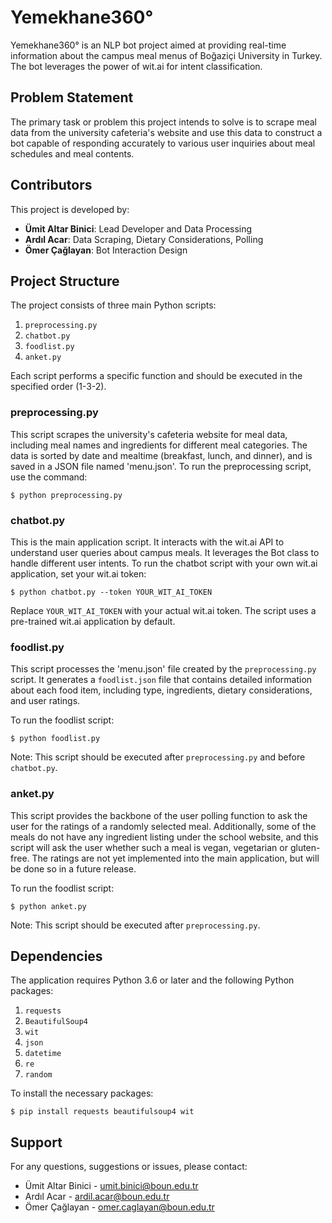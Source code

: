 # Yemekhane360°

Yemekhane360° is an NLP bot project aimed at providing real-time information about the campus meal menus of Boğaziçi University in Turkey. The bot leverages the power of wit.ai for intent classification.

## Problem Statement
The primary task or problem this project intends to solve is to scrape meal data from the university cafeteria's website and use this data to construct a bot capable of responding accurately to various user inquiries about meal schedules and meal contents.

## Contributors
This project is developed by:
- **Ümit Altar Binici**: Lead Developer and Data Processing
- **Ardıl Acar**: Data Scraping, Dietary Considerations, Polling
- **Ömer Çağlayan**: Bot Interaction Design

## Project Structure
The project consists of three main Python scripts:

1. `preprocessing.py`
2. `chatbot.py`
3. `foodlist.py`
4. `anket.py`

Each script performs a specific function and should be executed in the specified order (1-3-2).

### preprocessing.py
This script scrapes the university's cafeteria website for meal data, including meal names and ingredients for different meal categories. The data is sorted by date and mealtime (breakfast, lunch, and dinner), and is saved in a JSON file named 'menu.json'.
To run the preprocessing script, use the command:

```shell
$ python preprocessing.py
```

### chatbot.py
This is the main application script. It interacts with the wit.ai API to understand user queries about campus meals. It leverages the Bot class to handle different user intents. To run the chatbot script with your own wit.ai application, set your wit.ai token:

```shell
$ python chatbot.py --token YOUR_WIT_AI_TOKEN
```

Replace `YOUR_WIT_AI_TOKEN` with your actual wit.ai token. The script uses a pre-trained wit.ai application by default.

### foodlist.py
This script processes the 'menu.json' file created by the `preprocessing.py` script. It generates a `foodlist.json` file that contains detailed information about each food item, including type, ingredients, dietary considerations, and user ratings. 

To run the foodlist script:

```shell
$ python foodlist.py
```

Note: This script should be executed after `preprocessing.py` and before `chatbot.py`.

### anket.py
This script provides the backbone of the user polling function to ask the user for the ratings of a randomly selected meal. Additionally, some of the meals do not have any ingredient listing under the school website, and this script will ask the user whether such a meal is vegan, vegetarian or gluten-free. The ratings are not yet implemented into the main application, but will be done so in a future release.

To run the foodlist script:

```shell
$ python anket.py
```

Note: This script should be executed after `preprocessing.py`.


## Dependencies
The application requires Python 3.6 or later and the following Python packages:

1. `requests`
2. `BeautifulSoup4`
3. `wit`
4. `json`
5. `datetime`
6. `re`
7. `random`

To install the necessary packages:

```shell
$ pip install requests beautifulsoup4 wit
```

## Support
For any questions, suggestions or issues, please contact:

- Ümit Altar Binici - [umit.binici@boun.edu.tr](mailto:umit.binici@boun.edu.tr)
- Ardıl Acar - [ardil.acar@boun.edu.tr](mailto:ardil.acar@boun.edu.tr)
- Ömer Çağlayan - [omer.caglayan@boun.edu.tr](mailto:omer.caglayan@boun.edu.tr)
